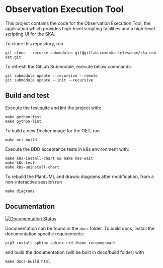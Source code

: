 Observation Execution Tool
==========================

This project contains the code for the Observation Execution Tool, the
application which provides high-level scripting facilities and a high-level
scripting UI for the SKA.

To clone this repository, run

```
git clone --recurse-submodules git@gitlab.com:ska-telescope/ska-oso-oet.git
```

To refresh the GitLab Submodule, execute below commands:

```
git submodule update --recursive --remote
git submodule update --init --recursive
```

## Build and test

Execute the test suite and lint the project with:

```
make python-test
make python-lint
```

To build a new Docker image for the OET, run

```
make oci-build
```

Execute the BDD acceptance tests in k8s environment with:

```
make k8s-install-chart && make k8s-wait
make k8s-test
make k8s-uninstall-chart
```

To rebuild the PlantUML and drawio diagrams after modification, from a
non-interactive session run

```
make diagrams
```

## Documentation

[![Documentation Status](https://readthedocs.org/projects/ska-telescope-ska-oso-oet/badge/?version=latest)](https://developer.skao.int/projects/ska-oso-oet/en/latest/?badge=latest)

Documentation can be found in the ``docs`` folder. To build docs, install the 
documentation specific requirements:

```
pip3 install sphinx sphinx-rtd-theme recommonmark
```

and build the documentation (will be built in docs/build folder) with 

```
make docs-build html
```